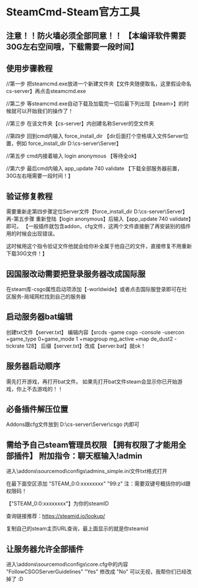 # SteamCmd-Steam官方工具
注意！！防火墙必须全部同意！！ 【本编译软件需要30G左右空间哦，下载需要一段时间】
--
使用步骤教程
--
//第一步
把steamcmd.exe放进一个新建文件夹【文件夹随便取名，这里假设命名cs-server】再点击steamcmd.exe

//第二步
等steamcmd.exe自动下载及加载完一切后最下列出现【steam>】的时候就可以开始我们的操作了！

//第三步
在该文件夹【cs-server】内创建名称Server的空文件夹

//第四步
回到cmd内输入 force_install_dir 【dir后面打个空格填入文件Server位置，例如 force_install_dir D:\cs-server\Server】

//第五步
cmd内接着输入 login anonymous 【等待全ok】

//第六步
最后cmd内输入 app_update 740 validate 
【下载全部服务器前置，30G左右哦需要一段时间！】


验证修复教程 
--
需要重新走第四步骤定位Server文件【force_install_dir D:\cs-server\Server】再-第五步骤
重新登陆【login anonymous】后输入【app_update 740 validate】即可。
【一般插件就包含addon，cfg文件，这两个文件直接删了再安装别的插件用的时候会出现错误。

这时候用这个指令验证文件他就会给你补全属于他自己的文件，直接修复不用重新下载30G文件！】


因国服改动需要把登录服务器改成国际服
--
在steam库-csgo属性启动项添加【-worldwide】或者点击国际服登录即可在社区服务-局域网栏找到自己的服务器


启动服务器bat编辑 
--
创建txt文件【server.txt】
编辑内容【srcds -game csgo -console -usercon +game_type 0+game_mode 1 +mapgroup mg_active +map de_dust2 -tickrate 128】
后缀【server.txt】改成【server.bat】就ok！

服务器启动顺序
--
需先打开游戏，再打开bat文件。
如果先打开bat文件steam会显示你已开始游戏，你上不去游戏的！！

必备插件解压位置
--
Addons跟cfg文件放到 D:\cs-server\Server\csgo 内即可

需给予自己steam管理员权限 【拥有权限了才能用全部插件】 附加指令：聊天框输入!admin
--
进入\addons\sourcemod\configs\admins_simple.ini文件txt格式打开

在最下面空区添加 "STEAM_0:0:xxxxxxxx"	"99:z"  注：需要双键号概括你的id跟权限码！

【"STEAM_0:0:xxxxxxxx"】为你的steamID 

查询链接推荐：https://steamid.io/lookup/

复制自己的steam主页URL查询，最上面显示的就是你steamid 

让服务器允许全部插件
--
进入\addons\sourcemod\configs\core.cfg中的内容
"FollowCSGOServerGuidelines" "Yes" 修改成 "No"
可以无视，我帮你们已经改掉了 :D
